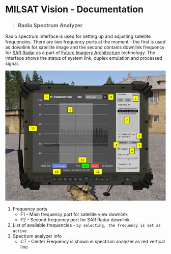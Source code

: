 # MILSAT Vision - Documentation
> ### Radio Spectrum Analyzer

Radio spectrum interface is used for setting up and adjusting satellite frequencies. There are two frequency ports at the moment - the first is used as downlink for satellite image and the second contains downlink frequency for [SAR Radar](https://en.wikipedia.org/wiki/Synthetic-aperture_radar) as a part of [Future Imagery Architecture](https://en.wikipedia.org/wiki/Future_Imagery_Architecture) technology. The interface shows the status of system link, duplex emulation and processed signal.

![Radio Spectrum](img/sat_radio_spectrum_tab.png)

1. Frequency ports
   - F1 - Main frequency port for satellite view downlink
   - F2 - Second frequency port for SAR Radar downlink
2. List of available frequencies - `by selecting, the frequency is set as active`
3. Spectrum analyzer info
   - CT - Center Frequency is shown in spectrum analyzer as red vertical line
